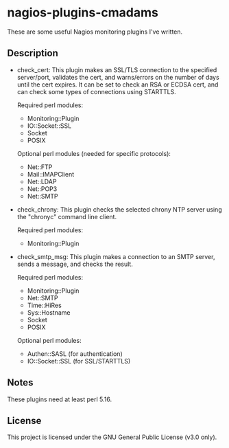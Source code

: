 # nagios-plugins-cmadams

These are some useful Nagios monitoring plugins I've written.

## Description

* check_cert: 
    This plugin makes an SSL/TLS connection to the specified server/port,
    validates the cert, and warns/errors on the number of days until the
    cert expires. It can be set to check an RSA or ECDSA cert, and can check
    some types of connections using STARTTLS.

    Required perl modules:
    - Monitoring::Plugin
    - IO::Socket::SSL
    - Socket
    - POSIX

    Optional perl modules (needed for specific protocols):
    - Net::FTP
    - Mail::IMAPClient
    - Net::LDAP
    - Net::POP3
    - Net::SMTP


* check_chrony: 
    This plugin checks the selected chrony NTP server using the
    "chronyc" command line client.

    Required perl modules:
    - Monitoring::Plugin


* check_smtp_msg:
    This plugin makes a connection to an SMTP server, sends a message, and
    checks the result.

    Required perl modules:
    - Monitoring::Plugin
    - Net::SMTP
    - Time::HiRes
    - Sys::Hostname
    - Socket
    - POSIX

    Optional perl modules:
    - Authen::SASL (for authentication)
    - IO::Socket::SSL (for SSL/STARTTLS)


## Notes

These plugins need at least perl 5.16.

## License

This project is licensed under the GNU General Public License (v3.0 only).
